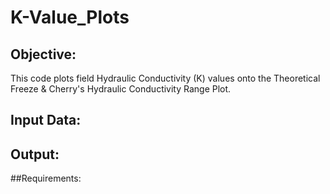 # K-Value_Plots
## Objective:
This code plots field Hydraulic Conductivity (K) values onto the Theoretical Freeze & Cherry's Hydraulic Conductivity Range Plot.

## Input Data:

## Output:

##Requirements:
